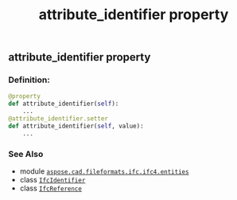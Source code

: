 ﻿---
title: attribute_identifier property
second_title: Aspose.CAD for Python via .NET API References
description: 
type: docs
weight: 30
url: /python-net/aspose.cad.fileformats.ifc.ifc4.entities/ifcreference/attribute_identifier/
is_root: false
---

## attribute_identifier property

### Definition:
```python
@property
def attribute_identifier(self):
    ...
@attribute_identifier.setter
def attribute_identifier(self, value):
    ...
```

### See Also
* module [`aspose.cad.fileformats.ifc.ifc4.entities`](../../)
* class [`IfcIdentifier`](/cad/python-net/aspose.cad.fileformats.ifc.ifc4.types/ifcidentifier)
* class [`IfcReference`](/cad/python-net/aspose.cad.fileformats.ifc.ifc4.entities/ifcreference)
